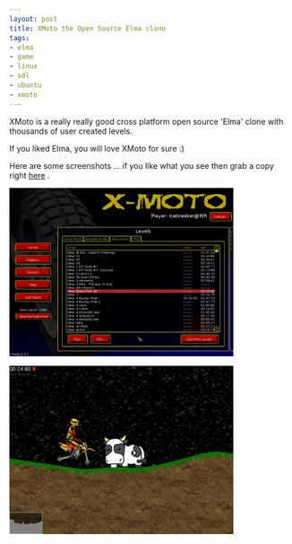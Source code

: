 ```yaml
--- 
layout: post
title: XMoto the Open Source Elma clone
tags: 
- elma
- game
- linux
- sdl
- ubuntu
- xmoto
---
```

XMoto is a really really good cross platform open source 'Elma' clone with thousands of user created levels.

If you liked Elma, you will love XMoto for sure :)

Here are some screenshots ... if you like what you see then grab a copy right <a title="Grab Xmoto!" href="http://xmoto.tuxfamily.org/" target="_blank">here</a> .

<a class="image" href="/images/2008/04/screenshot-042.png"><img class="alignnone size-medium wp-image-178" src="/images/2008/04/screenshot-042.png?w=400" alt="" width="400" height="300" /></a>

<a class="image" href="/images/2008/04/screenshot-042-1.png"><img class="alignnone size-medium wp-image-179" src="/images/2008/04/screenshot-042-1.png?w=400" alt="" width="400" height="300" /></a>

